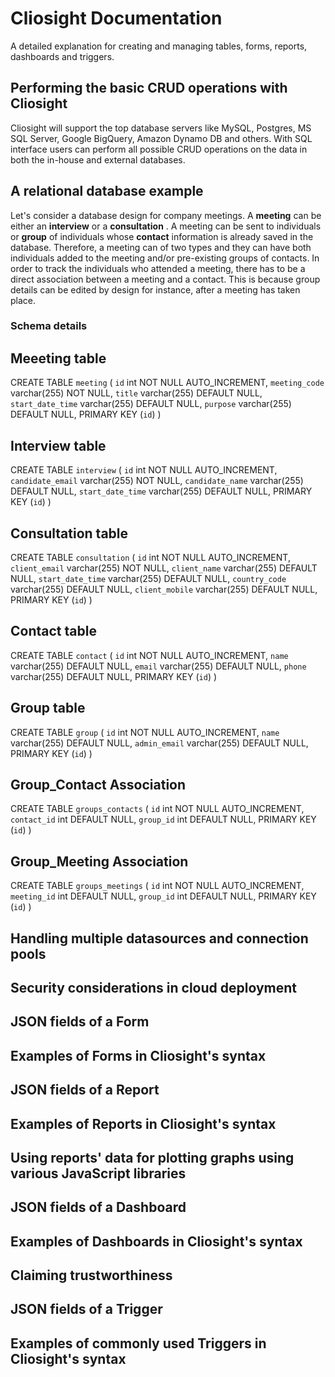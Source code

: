 # Cliosight Documentation
A detailed explanation for creating and managing tables, forms, reports, dashboards and triggers. 

## Performing the basic CRUD operations with Cliosight ##
Cliosight will support the top database servers like MySQL, Postgres, MS SQL Server, Google BigQuery, Amazon Dynamo DB and others.
With SQL interface users can perform all possible CRUD operations on the data in both the in-house and external databases.
   
  
## A relational database example ##
Let's consider a database design for company meetings. A **meeting** can be either an **interview** or a **consultation** . A meeting can be sent to individuals or **group** of individuals whose **contact** information is already saved in the database. Therefore, a meeting can of two types and they can have both individuals added to the meeting and/or pre-existing groups of contacts. In order to track the individuals who attended a meeting, there has to be a direct association between a meeting and a contact. This is because group details can be edited by design for instance, after a meeting has taken place.
    
### Schema details ###
Meeeting table
---------------
CREATE TABLE `meeting` ( `id` int NOT NULL AUTO_INCREMENT, `meeting_code` varchar(255) NOT NULL, `title` varchar(255) DEFAULT NULL, `start_date_time` varchar(255) DEFAULT NULL, `purpose` varchar(255) DEFAULT NULL, PRIMARY KEY (`id`) ) 
    
Interview table
-----------------
CREATE TABLE `interview` ( `id` int NOT NULL AUTO_INCREMENT, `candidate_email` varchar(255) NOT NULL, `candidate_name` varchar(255) DEFAULT NULL, `start_date_time` varchar(255) DEFAULT NULL, PRIMARY KEY (`id`) )     
       
Consultation table
-------------------
CREATE TABLE `consultation` ( `id` int NOT NULL AUTO_INCREMENT, `client_email` varchar(255) NOT NULL, `client_name` varchar(255) DEFAULT NULL, `start_date_time` varchar(255) DEFAULT NULL, `country_code` varchar(255) DEFAULT NULL, `client_mobile` varchar(255) DEFAULT NULL, PRIMARY KEY (`id`) )     
      
Contact table
---------------
CREATE TABLE `contact` ( `id` int NOT NULL AUTO_INCREMENT, `name` varchar(255) DEFAULT NULL, `email` varchar(255) DEFAULT NULL, `phone` varchar(255) DEFAULT NULL,  PRIMARY KEY (`id`) )     

Group table
---------------
CREATE TABLE `group` ( `id` int NOT NULL AUTO_INCREMENT, `name` varchar(255) DEFAULT NULL, `admin_email` varchar(255) DEFAULT NULL, PRIMARY KEY (`id`) )
      
Group_Contact Association
--------------------------
CREATE TABLE `groups_contacts` ( `id` int NOT NULL AUTO_INCREMENT, `contact_id` int DEFAULT NULL, `group_id` int DEFAULT NULL, PRIMARY KEY (`id`) )    
    
Group_Meeting Association
--------------------------
CREATE TABLE `groups_meetings` ( `id` int NOT NULL AUTO_INCREMENT, `meeting_id` int DEFAULT NULL, `group_id` int DEFAULT NULL, PRIMARY KEY (`id`) )   
     
     


## Handling multiple datasources and connection pools ##


## Security considerations in cloud deployment ##

     
     


## JSON fields of a Form ##

## Examples of Forms in Cliosight's syntax ##
   
   
  

## JSON fields of a Report ##

## Examples of Reports in Cliosight's syntax ##

## Using reports' data for plotting graphs using various JavaScript libraries ##



## JSON fields of a Dashboard ##

## Examples of Dashboards in Cliosight's syntax ##
  
## Claiming trustworthiness 


## JSON fields of a Trigger ##

## Examples of commonly used Triggers in Cliosight's syntax ##







